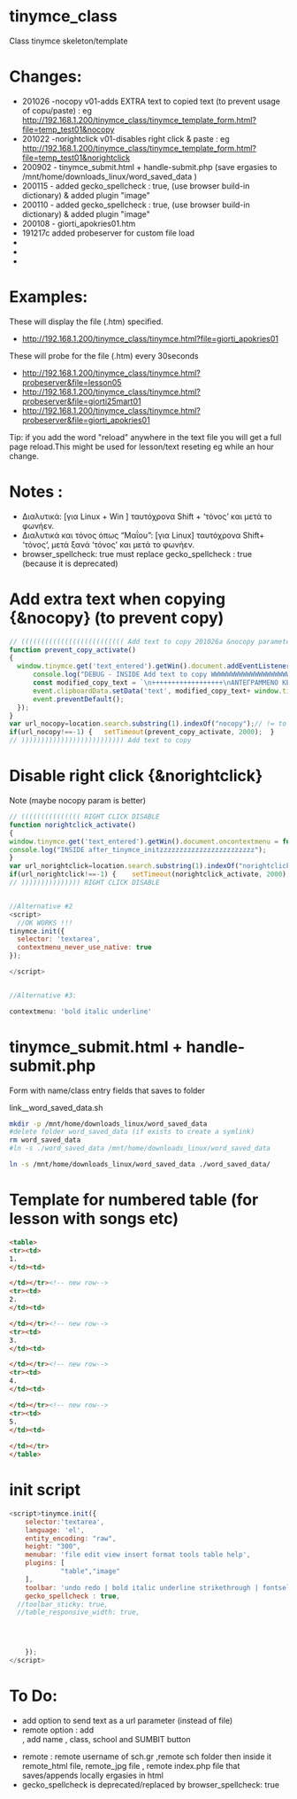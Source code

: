 # tinymce_class
Class tinymce skeleton/template

# Changes:
- 201026 -nocopy v01-adds EXTRA text to copied text (to prevent usage of copu/paste) : eg http://192.168.1.200/tinymce_class/tinymce_template_form.html?file=temp_test01&nocopy
- 201022 -norightclick v01-disables right click & paste : eg http://192.168.1.200/tinymce_class/tinymce_template_form.html?file=temp_test01&norightclick
- 200902 - tinymce_submit.html  + handle-submit.php (save ergasies to /mnt/home/downloads_linux/word_saved_data )
- 200115 - added gecko_spellcheck : true,   (use browser build-in dictionary) & added plugin "image"
- 200110 - added gecko_spellcheck : true,   (use browser build-in dictionary) & added plugin "image"
- 200108 - giorti_apokries01.htm
- 191217c added probeserver for custom file load
-
-
-


# Examples:
These will display the file (.htm) specified.
- http://192.168.1.200/tinymce_class/tinymce.html?file=giorti_apokries01

These will probe for the file (.htm) every 30seconds
- http://192.168.1.200/tinymce_class/tinymce.html?probeserver&file=lesson05
- http://192.168.1.200/tinymce_class/tinymce.html?probeserver&file=giorti25mart01
- http://192.168.1.200/tinymce_class/tinymce.html?probeserver&file=giorti_apokries01

Tip: if you add the word "reload" anywhere in the text file you will get a full page reload.This might be used for lesson/text reseting eg while an hour change.

# Notes :
- Διαλυτικά: [για Linux + Win ] ταυτόχρονα Shift + ‘τόνος’ και μετά το φωνήεν.
- Διαλυτικά και τόνος όπως “Μαΐου”:    [για Linux] ταυτόχρονα Shift+ ‘τόνος‘, μετά ξανά ‘τόνος’ και μετά το φωνήεν.
- browser_spellcheck: true  must replace gecko_spellcheck : true (because it is deprecated)


# Add extra text when copying {&nocopy} (to prevent copy)
```javascript
// (((((((((((((((((((((((((( Add text to copy 201026a &nocopy parameter
function prevent_copy_activate()
{
  window.tinymce.get('text_entered').getWin().document.addEventListener('copy', (event) => {
      console.log("DEBUG - INSIDE Add text to copy WWWWWWWWWWWWWWWWWWWWW2="+window.tinymce.get('text_entered').getWin().document.getSelection());
      const modified_copy_text = `\n++++++++++++++++++\nΑΝΤΕΓΡΑΜΜΕΝΟ ΚΕΙΜΕΝΟ :\n++++++++++++++++++`;
      event.clipboardData.setData('text', modified_copy_text+ window.tinymce.get('text_entered').getWin().document.getSelection());
      event.preventDefault();
  });
}
var url_nocopy=location.search.substring(1).indexOf("nocopy");// != to -1 if we have this param
if(url_nocopy!==-1) {   setTimeout(prevent_copy_activate, 2000);  }
// )))))))))))))))))))))))))) Add text to copy
```

# Disable right click {&norightclick} 
Note (maybe nocopy param is better)
```javascript
// ((((((((((((((( RIGHT CLICK DISABLE
function norightclick_activate()
{
window.tinymce.get('text_entered').getWin().document.oncontextmenu = function(){console.log("textarea :oncontextmenu right click-DISABLED"); return false;}; 
console.log("INSIDE after_tinymce_initzzzzzzzzzzzzzzzzzzzzzzzz");
}
var url_norightclick=location.search.substring(1).indexOf("norightclick");// != to -1 if we have this param
if(url_norightclick!==-1) {    setTimeout(norightclick_activate, 2000); }
// ))))))))))))))) RIGHT CLICK DISABLE


//Alternative #2
<script> 
  //OK WORKS !!!
tinymce.init({
  selector: 'textarea',
  contextmenu_never_use_native: true
});

</script>


//Alternative #3:

contextmenu: 'bold italic underline'
```

# tinymce_submit.html  + handle-submit.php
Form with name/class entry fields that saves to folder 

link__word_saved_data.sh
```bash
mkdir -p /mnt/home/downloads_linux/word_saved_data
#delete folder word_saved_data (if exists to create a symlink)
rm word_saved_data
#ln -s ./word_saved_data /mnt/home/downloads_linux/word_saved_data

ln -s /mnt/home/downloads_linux/word_saved_data ./word_saved_data/
```

# Template for numbered table (for lesson with songs etc)
```html
<table>
<tr><td>
1.
</td><td>

</td></tr><!-- new row-->
<tr><td>
2.
</td><td>

</td></tr><!-- new row-->
<tr><td>
3.
</td><td>

</td></tr><!-- new row-->
<tr><td>
4.
</td><td>

</td></tr><!-- new row-->
<tr><td>
5.
</td><td>
 
</td></tr>
</table>
```

# init script

```javascript
<script>tinymce.init({
  	selector:'textarea',
  	language: 'el',
    entity_encoding: "raw",
    height: "300",
    menubar: 'file edit view insert format tools table help',
    plugins: [
             "table","image"
    ],    
    toolbar: 'undo redo | bold italic underline strikethrough | fontselect fontsizeselect formatselect | alignleft aligncenter alignright alignjustify | outdent indent |  numlist bullist | forecolor backcolor removeformat | pagebreak | charmap emoticons | fullscreen  preview save print | insertfile image media template link anchor codesample | ltr rtl',
    gecko_spellcheck : true,
  //toolbar_sticky: true,
  //table_responsive_width: true,
  



	});
</script>
```

# To Do:
- add option to send text as a url parameter (instead of file)
- remote option : add <form> , add name , class, school and SUMBIT button
- remote : remote username of sch.gr ,remote sch folder then inside it remote_html file, remote_jpg file , remote index.php file that saves/appends locally ergasies in html
- gecko_spellcheck is deprecated/replaced by browser_spellcheck: true